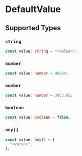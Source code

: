 # DefaultValue


## Supported Types

### `string`

```typescript
const value: string = "<value>";
```

### `number`

```typescript
const value: number = 96804;
```

### `number`

```typescript
const value: number = 3433.92;
```

### `boolean`

```typescript
const value: boolean = false;
```

### `any[]`

```typescript
const value: any[] = [
  "<value>",
];
```

